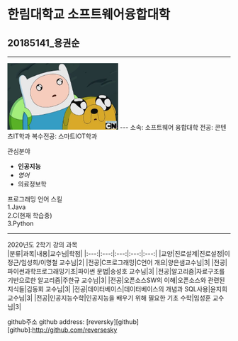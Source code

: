 # 한림대학교 소프트웨어융합대학
## 20185141_용권순
---
<img src =Finn_and_jake.jpg height = 150 width = 250>
---
소속: 소프트웨어 융합대학  
전공: 콘텐츠IT학과
복수전공: 스마트IOT학과

관심분야   
* **인공지능**   
* *영어*
* 의료정보학  

프로그래밍 언어 스킬    
1.Java  
2.C(현재 학습중)  
3.Python    

-----

2020년도 2학기 강의 과목   
|분류|과목|내용|교수님|학점|
|:---:|:---:|:---:|:---:|:---:|
|교양|진로설계|진로설정|이정근/임성희/이명철 교수님|2|
|전공|C프로그래밍|C언어 개요|양은샘교수님|3|
|전공|파이썬과학프로그래밍기초|파이썬 문법|송성호 교수님|3|
|전공|알고리즘|자료구조를 기반으로한 알고리즘|주한규 교수님|3|
|전공|오픈소스SW의 이해|오픈소스와 관련된 지식들|김동회 교수님|3|
|전공|데이터베이스|데이터베이스의 개념과 SQL사용|윤지희 교수님|3|
|전공|인공지능수학|인공지능을 배우기 위해 필요한 기초 수학|임성훈 교수님|3|   

github주소
github address: [reversky][github]
[github]:http://github.com/reversesky
